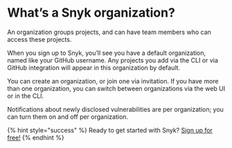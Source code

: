 # What’s a Snyk organization?

An organization groups projects, and can have team members who can access these projects.

When you sign up to Snyk, you’ll see you have a default organization, named like your GitHub username. Any projects you add via the CLI or via GitHub integration will appear in this organization by default.

You can create an organization, or join one via invitation. If you have more than one organization, you can switch between organizations via the web UI or in the CLI.

Notifications about newly disclosed vulnerabilities are per organization; you can turn them on and off per organization.

{% hint style="success" %}
Ready to get started with Snyk? [Sign up for free!](https://snyk.io/login?cta=sign-up&loc=footer&page=support_docs_page/)
{% endhint %}

